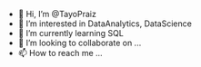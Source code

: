 - 👋 Hi, I’m @TayoPraiz
- 👀 I’m interested in DataAnalytics, DataScience
- 🌱 I’m currently learning SQL
- 💞️ I’m looking to collaborate on ...
- 📫 How to reach me ...

<!---
TayoPraiz/TayoPraiz is a ✨ special ✨ repository because its `README.md` (this file) appears on your GitHub profile.
You can click the Preview link to take a look at your changes.
--->
